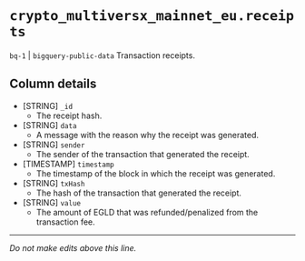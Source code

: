 # `crypto_multiversx_mainnet_eu.receipts`
`bq-1` | `bigquery-public-data`
Transaction receipts.

## Column details
* [STRING]    `_id`
  - The receipt hash.
* [STRING]    `data`
  - A message with the reason why the receipt was generated.
* [STRING]    `sender`
  - The sender of the transaction that generated the receipt.
* [TIMESTAMP] `timestamp`
  - The timestamp of the block in which the receipt was generated.
* [STRING]    `txHash`
  - The hash of the transaction that generated the receipt.
* [STRING]    `value`
  - The amount of EGLD that was refunded/penalized from the transaction fee.

-------------------------------------------------------------------------------
*Do not make edits above this line.*
